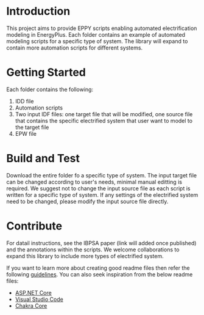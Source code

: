 # Introduction 
This project aims to provide EPPY scripts enabling automated electrification modeling in EnergyPlus. Each folder contains an example of automated modeling scripts for a specific type of system. The library will expand to contain more automation scripts for different systems.

# Getting Started
Each folder contains the following:
1.	IDD file
2.	Automation scripts
3.	Two input IDF files: one target file that will be modified, one source file that contains the specific electrified system that user want to model to the target file
4.	EPW file

# Build and Test
Download the entire folder fo a specific type of system. The input target file can be changed according to user's needs, minimal manual editting is required.
We suggest not to change the input source file as each script is written for a specific type of system. If any settings of the electrified system need to be changed, please modify the input source file directly.

# Contribute
For datail instructions, see the IBPSA paper (link will added once published) and the annotations within the scripts.
We welcome collaborations to expand this library to include more types of electrified system.

If you want to learn more about creating good readme files then refer the following [guidelines](https://docs.microsoft.com/en-us/azure/devops/repos/git/create-a-readme?view=azure-devops). You can also seek inspiration from the below readme files:
- [ASP.NET Core](https://github.com/aspnet/Home)
- [Visual Studio Code](https://github.com/Microsoft/vscode)
- [Chakra Core](https://github.com/Microsoft/ChakraCore)
